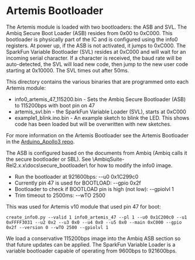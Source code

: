 Artemis Bootloader
==========================

The Artemis module is loaded with two bootloaders: the ASB and SVL. The Ambiq Secure Boot Loader (ASB) resides from 0x00 to 0xC000. This bootloader is physically part of the IC and is configured using the info0 registers. At power up, if the ASB is not activated, it jumps to 0xC000. The SparkFun Variable Bootloader (SVL) resides at 0xC000 and will wait for an incoming serial character. If a character is received, the baud rate will be auto-detected, the SVL will load new code, then jump to the new user code starting at 0x10000. The SVL times out after 50ms.

This directory contains the various binaries that are programmed onto each Artemis module:

* info0_artemis_47_115200.bin - Sets the Ambiq Secure Bootloader (ASB) to 115200bps with boot pin on 47
* artemis_svl.bin - the SparkFun Variable Loader (SVL), starts at 0xC000
* example1_blink.ino.bin - An example sketch to blink the LED. This shows code has been loaded but will be overwritten with new sketches.

For more information on the Artemis Bootloader see the Artemis Bootloader in the [Arduino_Apollo3 repo](https://github.com/sparkfun/Arduino_Apollo3/tree/master/bootloaders/artemis/!artemis_svl).

The ASB is configured based on the documents from Ambiq (Ambiq calls it the secure bootloader or SBL). See \AmbiqSuite-Rel2.x.x\docs\secure_bootloader\ for how to modify the info0 image. 

* Run the bootloader at 921600bps: --u0 0x1C299c0
* Currently pin 47 is used for BOOTLOAD: --gpio 0x2f
* Bootloader to check if BOOTLOAD pin is high (not low): --gpiolvl 1
* Trim timeout to 2500ms: --wTO 2500

This was used for Artemis v10 module that used pin 47 for boot:

    create_info0.py --valid 1 info0_artemis_47 --pl 1 --u0 0x1C200c0 --u1 0xFFFF3031 --u2 0x2 --u3 0x0 --u4 0x0 --u5 0x0 --main 0xC000 --gpio 0x2f --version 0 --wTO 2500 --gpiolvl 1

We load a conservative 115200bps image into the Ambiq ASB section so that future updates can be applied. The SparkFun Variable Loader is a variable bootloader capable of operating from 9600bps to 921600bps.
